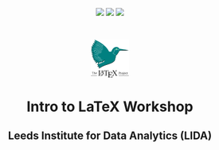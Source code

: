 <!-- PROJECT SHIELDS -->
<p align="center">
    <a href="https://github.com/patricia-ternes/LIDA-LaTeX-workshop/graphs/contributors" alt="Contributors">
        <img src="https://img.shields.io/github/contributors/patricia-ternes/LIDA-LaTeX-workshop?color=%2366FFC3&logo=GitHub&logoColor=%2366FFC3&style=for-the-badge" /></a>
     <a href="https://github.com/patricia-ternes/LIDA-LaTeX-workshop/blob/main/LICENSE" alt="License">
        <img src="https://img.shields.io/github/license/patricia-ternes/LIDA-LaTeX-workshop?color=FFB3BC&style=for-the-badge" /></a>
    <a href="https://lida.leeds.ac.uk/"  alt="LIDA page">
        <img src="https://img.shields.io/badge/-🌐LIDA-black.svg?style=for-the-badge&logo=🌐&colorB=555&logoColor=99F4FB" /></a>
</p>

<!-- PROJECT LOGO -->
<br />
<p align="center">
    <img src="https://raw.githubusercontent.com/github/explore/80688e429a7d4ef2fca1e82350fe8e3517d3494d/topics/latex/latex.png" alt="Logo" width="15% id="logo">
    <h1 align="center">Intro to LaTeX Workshop</h1>
    <h2 align="center">Leeds Institute for Data Analytics (LIDA)</h2>
</p>
